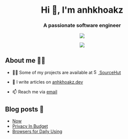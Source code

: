 <h1 align="center">Hi 👋, I'm anhkhoakz</h1>
<h3 align="center">A passionate software engineer</h3>

<p align="center"><img src="https://komarev.com/ghpvc/?username=anhkhoakz&label=Profile%20views&color=0e75b6&style=flat"></img></p>

<div align="center">
  <picture>
    <source
      srcset="https://github-readme-stats.vercel.app/api?username=anhkhoakz&show_icons=true&theme=dark"
      media="(prefers-color-scheme: dark)"
    />
    <source
      srcset="https://github-readme-stats.vercel.app/api?username=anhkhoakz&show_icons=true"
      media="(prefers-color-scheme: light), (prefers-color-scheme: no-preference)"
    />
    <img src="https://github-readme-stats.vercel.app/api?username=anhkhoakz&show_icons=true" />
  </picture>
</div>

## About me 🧑‍💻

-   👨‍💻 Some of my projects are available at <a href="https://sr.ht/~anhkhoakz/"><img src="https://github.com/user-attachments/assets/17762a52-890f-45ab-b991-96aab6133361" alt="SourceHut" width="15" height="15"> SourceHut</a>
-   📝 I write articles on [anhkhoakz.dev](https://www.anhkhoakz.dev/)

-   📫 Reach me via [email](mailto:snugness_atlantic236@aleeas.com)

## Blog posts 📝

<!-- BLOG-POST-LIST:START -->

-   [Now](https://www.anhkhoakz.dev/now/)
-   [Privacy In Budget](https://www.anhkhoakz.dev/blog/privacy-in-budget/)
-   [Browsers for Daily Using](https://www.anhkhoakz.dev/blog/browsers-for-daily-using/)
<!-- BLOG-POST-LIST:END -->
